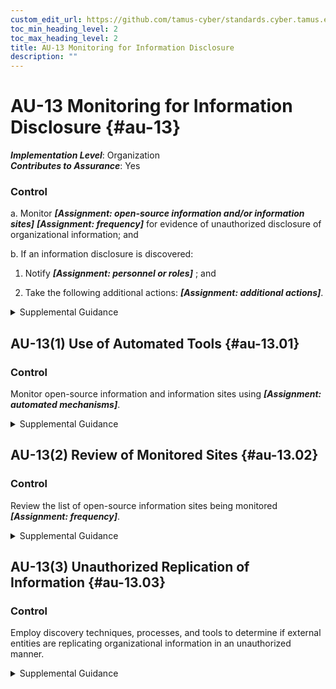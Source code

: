 ```yaml
---
custom_edit_url: https://github.com/tamus-cyber/standards.cyber.tamus.edu/tree/main/static/content/tamus.edu/TAMUS_profile.xml
toc_min_heading_level: 2
toc_max_heading_level: 2
title: AU-13 Monitoring for Information Disclosure
description: ""
---
```


# AU-13 Monitoring for Information Disclosure {#au-13}

_**Implementation Level**_: Organization\
_**Contributes to Assurance**_: Yes

### Control

a. Monitor _**[Assignment: open-source information and/or information sites]**_
                  _**[Assignment: frequency]**_ for evidence of unauthorized disclosure of organizational information; and

b. If an information disclosure is discovered:

1. Notify _**[Assignment: personnel or roles]**_ ; and

2. Take the following additional actions: _**[Assignment: additional actions]**_.

<details>
  <summary>Supplemental Guidance</summary>

a. Monitor _**[Assignment: open-source information and/or information sites]**_
                  _**[Assignment: frequency]**_ for evidence of unauthorized disclosure of organizational information; and

b. If an information disclosure is discovered:

1. Notify _**[Assignment: personnel or roles]**_ ; and

2. Take the following additional actions: _**[Assignment: additional actions]**_.

</details>

## AU-13(1) Use of Automated Tools {#au-13.01}

### Control

Monitor open-source information and information sites using _**[Assignment: automated mechanisms]**_.

<details>
  <summary>Supplemental Guidance</summary>

Monitor open-source information and information sites using _**[Assignment: automated mechanisms]**_.

</details>

## AU-13(2) Review of Monitored Sites {#au-13.02}

### Control

Review the list of open-source information sites being monitored _**[Assignment: frequency]**_.

<details>
  <summary>Supplemental Guidance</summary>

Review the list of open-source information sites being monitored _**[Assignment: frequency]**_.

</details>

## AU-13(3) Unauthorized Replication of Information {#au-13.03}

### Control

Employ discovery techniques, processes, and tools to determine if external entities are replicating organizational information in an unauthorized manner.

<details>
  <summary>Supplemental Guidance</summary>

Employ discovery techniques, processes, and tools to determine if external entities are replicating organizational information in an unauthorized manner.

</details>

